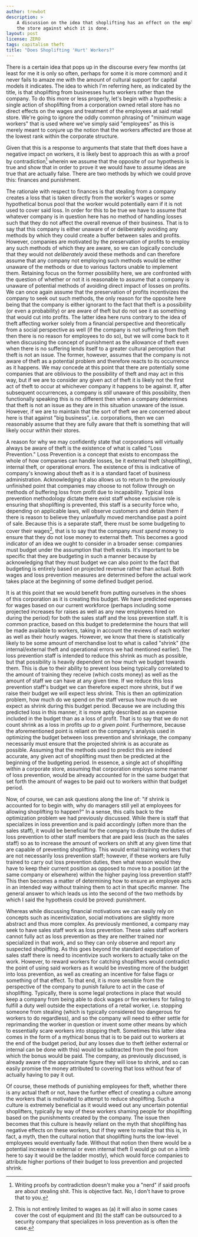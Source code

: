 ```yaml
---
author: trewbot
description: >
    A discussion on the idea that shoplifting has an effect on the employees of
    the store against which it is done.
layout: post
license: ZERO
tags: capitalism theft
title: "Does Shoplifting 'Hurt' Workers?"
---
```


There is a certain idea that pops up in the discourse every few months (at
least for me it is only so often, perhaps for some it is more common) and it
never fails to amaze me with the amount of cultural support for capital models
it indicates. The idea to which I'm referring here, as indicated by the title,
is that shoplifting from businesses hurts workers rather than the company. To do
this more or less properly, let's begin with a hypothesis: a single action of
shoplifting from a corporation owned retail store has no direct effects on the
wages and treatment of the employees at said retail store. We're going to ignore
the oddly common phrasing of "minimum wage workers" that is used where we've
simply said "employees" as this is merely meant to conjure up the notion that
the workers affected are those at the lowest rank within the corporate
structure.

Given that this is a response to arguments that state that theft does have a
negative impact on workers, it is likely best to approach this as with a proof
by contradiction[^1] wherein we assume that the opposite of our hypothesis is
true and show that in order to prove it we would have to assume ideas are true
that are actually false. There are two methods by which we could prove this:
finances and punishment.

[^1]:   Writing proofs by contradiction doesn't make you a "nerd" if said proofs
        are about stealing shit. This is objective fact. No, I don't have to
        prove that to you.

The rationale with respect to finances is that stealing from a company creates a
loss that is taken directly from the worker's wages or some hypothetical bonus
pool that the worker would potentially earn if it is not used to cover said
loss. In order for this to be true we have to assume that whatever company is in
question here has no method of handling losses such that they do not affect the
overall revenue of their business. That is to say that this company is either
unaware of or deliberately avoiding any methods by which they could create a
buffer between sales and profits. However, companies are motivated by the
preservation of profits to employ any such methods of which they are aware, so
we can logically conclude that they would not _deliberately_ avoid these methods
and can therefore assume that any company not employing such methods would be
either unaware of the methods or due to various factors unable to implement
them. Retaining focus on the former possibility here, we are confronted with the
question of whether or not it is reasonable to assume that a company is unaware
of potential methods of avoiding direct impact of losses on profits. We can once
again assume that the preservation of profits incentivizes the company to seek
out such methods, the only reason for the opposite here being that the company
is either ignorant to the fact that theft is a possibility (or even a
probability) or are aware of theft but do not see it as something that would cut
into profits. The latter idea here runs contrary to the idea of theft affecting
worker solely from a financial perspective and theoretically from a social
perspective as well (if the company is not suffering from theft then there is no
reason for employees to do so), but we will come back to it when discussing the
concept of punishment as the allowance of theft even when there is no suffering
lends itself to a greater cultural perception that theft is not an issue. The
former, however, assumes that the company is not aware of theft as a potential
problem and therefore reacts to its occurrence as it happens. We may concede at
this point that there are potentially some companies that are oblivious to the
possibility of theft and may act in this way, but if we are to consider any
given act of theft it is likely not the first act of theft to occur at whichever
company it happens to be against. If, after subsequent occurrences, a company is
_still_ unaware of this possibility, then functionally speaking this is no
different then when a company determines that theft is not an issue as they are
in this situation unaware of the issue. However, if we are to maintain that the
sort of theft we are concerned about here is that against "big business", i.e.
corporations, then we can reasonably assume that they are fully aware that theft
is something that will likely occur within their stores.

A reason for why we may confidently state that corporations will virtually
always be aware of theft is the existence of what is called "Loss Prevention."
Loss Prevention is a concept that exists to encompass the whole of how companies
can handle losses, be it external theft (shoplifting), internal theft, or
operational errors. The existence of this is indicative of company's knowing
about theft as it is a standard facet of business administration. Acknowledging
it also allows us to return to the previously unfinished point that companies
may choose to not follow through on methods of buffering loss from profit due to
incapability. Typical loss prevention methodology dictate there exist staff
whose exclusive role is ensuring that shoplifting is prevented, this staff is a
security force who, depending on applicable laws, will observe customers and
detain them if there is reason to believe they unlawfully moved merchandise past
a point of sale. Because this is a separate staff, there must be some budgeting
to cover their wages[^2], that is to say that the company _must spend_ money to
ensure that they do not lose money to external theft. This becomes a good
indicator of an idea we ought to consider in a broader sense: companies must
budget under the assumption that theft exists. It's important to be specific
that they are budgeting in such a manner because by acknowledging that they must
budget we can also point to the fact that budgeting is entirely based on
projected revenue rather than actual. Both wages and loss prevention measures
are determined before the actual work takes place at the beginning of some
defined budget period.

[^2]:   This is not entirely limited to wages as (a) it will also in some cases
        cover the cost of equipment and (b) the staff can be outsourced to a
        security company that specializes in loss prevention as is often the
        case.

It is at this point that we would benefit from putting ourselves in the shoes of
this corporation as it is creating this budget. We have predicted expenses for
wages based on our current workforce (perhaps including some projected increases
for raises as well as any new employees hired on during the period) for both the
sales staff and the loss prevention staff. It is common practice, based on this
budget to predetermine the hours that will be made available to workers, taking
in account the reviews of each worker as well as their hourly wages. However, we
know that there is statistically likely to be some amount of merchandise lost to
what is called "shrink" (the internal/external theft and operational errors we
had mentioned earlier). The loss prevention staff is intended to reduce this
shrink as much as possible, but that possibility is heavily dependent on how
much we budget towards them. This is due to their ability to prevent loss being
typically correlated to the amount of training they receive (which costs money)
as well as the amount of staff we can have at any given time. If we reduce this
loss prevention staff's budget we can therefore expect more shrink, but if we
raise their budget we will expect less shrink. This is then an optimization
problem, how much do we spend on the staff versus how much do we expect as
shrink during this budget period. Because we are including this predicted loss
in this manner, it is more aptly described as an expense included in the budget
than as a loss of profit. That is to say that we do not count shrink as a loss
in profits _up to a given point._ Furthermore, because the aforementioned point
is reliant on the company's analysis used in optimizing the budget between loss
prevention and shrinkage, the company necessarily must ensure that the projected
shrink is as accurate as possible. Assuming that the methods used to predict
this are indeed accurate, any given act of shoplifting must then be predicted at
the beginning of the budgeting period. In essence, a single act of shoplifting
within a corporate store, assuming that corporation employs some manner of loss
prevention, would be already accounted for in the same budget that set forth the
amount of wages to be paid out to workers within that budget period.

Now, of course, we can ask questions along the line of: "if shrink is accounted
for to begin with, why do managers still yell at employees for allowing
shoplifting to happen?" In a sense, this calls back to the optimization problem
we had previously discussed. While there is staff that specializes in loss
prevention and is paid accordingly (often more than the sales staff), it would
be beneficial for the company to distribute the duties of loss prevention to
other staff members that are paid less (such as the sales staff) so as to
increase the amount of workers on shift at any given time that are capable of
preventing shoplifting. This would entail training workers that are not
necessarily loss prevention staff; however, if these workers are fully trained
to carry out loss prevention duties, then what reason would they have to keep
their current position as opposed to move to a position (at the same company or
elsewhere) within the higher paying loss prevention staff? This then becomes a
matter of determining how to ensure an employee acts in an intended way without
training them to act in that specific manner. The general answer to which leads
us into the second of the two methods by which I said the hypothesis could be
proved: punishment.

Whereas while discussing financial motivations we can easily rely on concepts
such as incentivization, social motivations are slightly more abstract and thus
more complex. As previously mentioned, a company may seek to have sales staff
work as loss prevention. These sales staff workers cannot fully act as loss
prevention as they are neither trained nor specialized in that work, and so they
can only observe and report any suspected shoplifting. As this goes beyond the
standard expectation of sales staff there is need to incentivize such workers to
actually take on the work. However, to reward workers for catching shoplifters
would contradict the point of using said workers as it would be investing more
of the budget into loss prevention, as well as creating an incentive for false
flags or something of that effect. To that end, it is more sensible from the
perspective of the company to punish failure to act in the case of shoplifting.
Typically, there is some legal protections in place that would keep a company
from being able to dock wages or fire workers for failing to fulfill a duty well
outside the expectations of a retail worker, i.e. stopping someone from stealing
(which is typically considered too dangerous for workers to do regardless), and
so the company will need to either settle for reprimanding the worker in
question or invent some other means by which to essentially scare workers into
stopping theft. Sometimes this latter idea comes in the form of a mythical bonus
that is to be paid out to workers at the end of the budget period, _but_ any
losses due to theft (either external or internal can be done with this) would be
subtracted from the pool from which the bonus would be paid. The company, as
previously discussed, is already aware of the approximate figure they will lose
to shrink, and so can easily promise the money attributed to covering that loss
without fear of actually having to pay it out.

Of course, these methods of punishing employees for theft, whether there is any
actual theft or not, have the further effect of creating a culture among the
workers that is motivated to attempt to reduce shoplifting. Such a culture is
extremely beneficial as it would weed out any uncertain potential shoplifters,
typically by way of these workers shaming people for shoplifting based on the
punishments created by the company. The issue then becomes that this culture is
heavily reliant on the myth that shoplifting has negative effects on these
workers, but if they were to realize that this is, in fact, a myth, then the
cultural notion that shoplifting hurts the low-level employees would eventually
fade. Without that notion then there would be a potential increase in external
or even internal theft (I would go out on a limb here to say it would be the
ladder mostly), which would force companies to attribute higher portions of
their budget to loss prevention and projected shrink.
